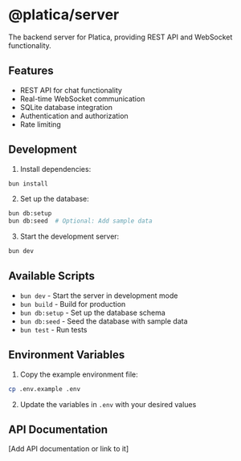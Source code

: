 # @platica/server

The backend server for Platica, providing REST API and WebSocket functionality.

## Features

- REST API for chat functionality
- Real-time WebSocket communication
- SQLite database integration
- Authentication and authorization
- Rate limiting

## Development

1. Install dependencies:
```bash
bun install
```

2. Set up the database:
```bash
bun db:setup
bun db:seed  # Optional: Add sample data
```

3. Start the development server:
```bash
bun dev
```

## Available Scripts

- `bun dev` - Start the server in development mode
- `bun build` - Build for production
- `bun db:setup` - Set up the database schema
- `bun db:seed` - Seed the database with sample data
- `bun test` - Run tests

## Environment Variables

1. Copy the example environment file:
```bash
cp .env.example .env
```

2. Update the variables in `.env` with your desired values

## API Documentation

[Add API documentation or link to it]
